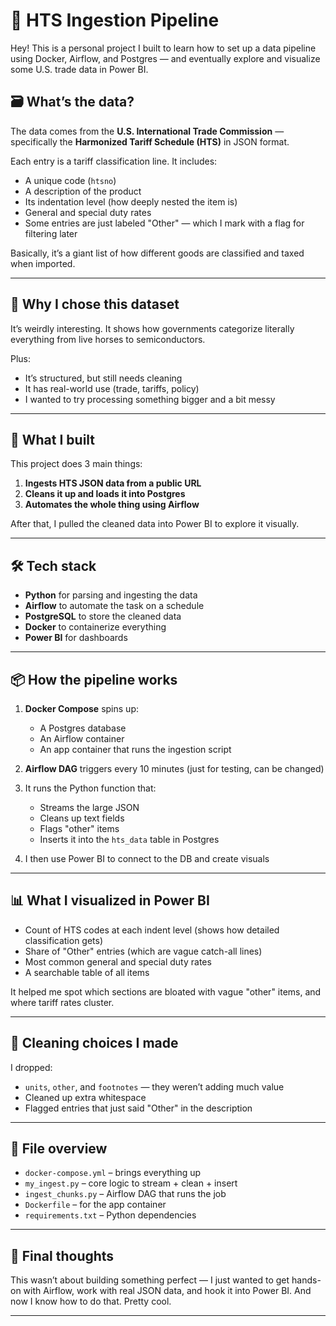 # 🧾 HTS Ingestion Pipeline

Hey! This is a personal project I built to learn how to set up a data pipeline using Docker, Airflow, and Postgres — and eventually explore and visualize some U.S. trade data in Power BI.

## 🗃️ What’s the data?

The data comes from the **U.S. International Trade Commission** — specifically the **Harmonized Tariff Schedule (HTS)** in JSON format.

Each entry is a tariff classification line. It includes:
- A unique code (`htsno`)
- A description of the product
- Its indentation level (how deeply nested the item is)
- General and special duty rates
- Some entries are just labeled "Other" — which I mark with a flag for filtering later

Basically, it’s a giant list of how different goods are classified and taxed when imported.

---

## 🧠 Why I chose this dataset

It’s weirdly interesting. It shows how governments categorize literally everything from live horses to semiconductors.

Plus:
- It’s structured, but still needs cleaning
- It has real-world use (trade, tariffs, policy)
- I wanted to try processing something bigger and a bit messy

---

## 🔧 What I built

This project does 3 main things:

1. **Ingests HTS JSON data from a public URL**
2. **Cleans it up and loads it into Postgres**
3. **Automates the whole thing using Airflow**

After that, I pulled the cleaned data into Power BI to explore it visually.

---

## 🛠️ Tech stack

- **Python** for parsing and ingesting the data
- **Airflow** to automate the task on a schedule
- **PostgreSQL** to store the cleaned data
- **Docker** to containerize everything
- **Power BI** for dashboards

---

## 📦 How the pipeline works

1. **Docker Compose** spins up:
   - A Postgres database
   - An Airflow container
   - An app container that runs the ingestion script

2. **Airflow DAG** triggers every 10 minutes (just for testing, can be changed)
3. It runs the Python function that:
   - Streams the large JSON
   - Cleans up text fields
   - Flags "other" items
   - Inserts it into the `hts_data` table in Postgres
4. I then use Power BI to connect to the DB and create visuals

---

## 📊 What I visualized in Power BI

- Count of HTS codes at each indent level (shows how detailed classification gets)
- Share of "Other" entries (which are vague catch-all lines)
- Most common general and special duty rates
- A searchable table of all items

It helped me spot which sections are bloated with vague "other" items, and where tariff rates cluster.

---

## 🧹 Cleaning choices I made

I dropped:
- `units`, `other`, and `footnotes` — they weren’t adding much value
- Cleaned up extra whitespace
- Flagged entries that just said "Other" in the description

---

## 📁 File overview

- `docker-compose.yml` – brings everything up
- `my_ingest.py` – core logic to stream + clean + insert
- `ingest_chunks.py` – Airflow DAG that runs the job
- `Dockerfile` – for the app container
- `requirements.txt` – Python dependencies

---

## 💭 Final thoughts

This wasn’t about building something perfect — I just wanted to get hands-on with Airflow, work with real JSON data, and hook it into Power BI. And now I know how to do that. Pretty cool.

---

